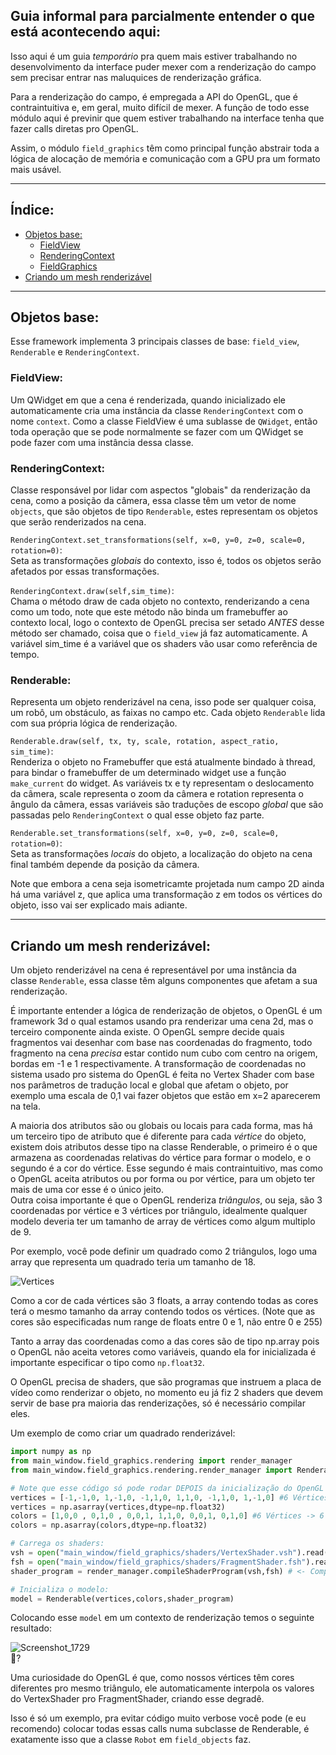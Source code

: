 ## Guia informal para parcialmente entender o que está acontecendo aqui:   


Isso aqui é um guia _temporário_ pra quem mais estiver trabalhando no desenvolvimento da interface puder mexer com a renderização do campo sem precisar entrar nas maluquices de renderização gráfica.

Para a renderização do campo, é empregada a API do OpenGL, que é contraintuitiva e, em geral, muito difícil de mexer. A função de todo esse módulo aqui é previnir que quem estiver trabalhando na interface tenha que fazer calls diretas pro OpenGL.

Assim, o módulo `field_graphics` têm como principal função abstrair toda a lógica de alocação de memória e comunicação com a GPU pra um formato mais usável. 
***
## Índice:
- [Objetos base:](https://github.com/project-neon/NeonSoccerGUI/blob/main/main_window/field_graphics/README.md#objetos-base)
  - [FieldView](https://github.com/project-neon/NeonSoccerGUI/blob/main/main_window/field_graphics/README.md#fieldview)
  - [RenderingContext](https://github.com/project-neon/NeonSoccerGUI/blob/main/main_window/field_graphics/README.md#renderingcontext)
  - [FieldGraphics](https://github.com/project-neon/NeonSoccerGUI/blob/main/main_window/field_graphics/README.md#renderable)
- [Criando um mesh renderizável](https://github.com/project-neon/NeonSoccerGUI/blob/main/main_window/field_graphics/README.md#criando-um-mesh-renderiz%C3%A1vel)
***
## Objetos base:

Esse framework implementa 3 principais classes de base: `field_view`, `Renderable` e `RenderingContext`.

### FieldView:
Um QWidget em que a cena é renderizada, quando inicializado ele automaticamente cria uma instância da classe `RenderingContext` com o nome `context`. Como a classe FieldView é uma sublasse de `QWidget`, então toda operação que se pode normalmente se fazer com um QWidget se pode fazer com uma instância dessa classe.

### RenderingContext:
Classe responsável por lidar com aspectos "globais" da renderização da cena, como a posição da câmera, essa classe têm um vetor de nome `objects`, que são objetos de tipo `Renderable`, estes representam os objetos que serão renderizados na cena.

`RenderingContext.set_transformations(self, x=0, y=0, z=0, scale=0, rotation=0)`:  
Seta as transformações *globais* do contexto, isso é, todos os objetos serão afetados por essas transformações.

`RenderingContext.draw(self,sim_time)`:  
Chama o método draw de cada objeto no contexto, renderizando a cena como um todo, note que este método não binda um framebuffer ao contexto local, logo o contexto de OpenGL precisa ser setado *ANTES* desse método ser chamado, coisa que o `field_view` já faz automaticamente. A variável sim_time é a variável que os shaders vão usar como referência de tempo.

### Renderable:
Representa um objeto renderizável na cena, isso pode ser qualquer coisa, um robô, um obstáculo, as faixas no campo etc. Cada objeto `Renderable` lida com sua própria lógica de renderização.  

`Renderable.draw(self, tx, ty, scale, rotation, aspect_ratio, sim_time)`:  
Renderiza o objeto no Framebuffer que está atualmente bindado à thread, para bindar o framebuffer de um determinado widget use a função `make_current` do widget.
As variáveis tx e ty representam o deslocamento da câmera, scale representa o zoom da câmera e rotation representa o ângulo da câmera, essas variáveis são traduções de escopo _global_ que são passadas pelo `RenderingContext` o qual esse objeto faz parte.  

`Renderable.set_transformations(self, x=0, y=0, z=0, scale=0, rotation=0)`:  
Seta as transformações *locais* do objeto, a localização do objeto na cena final também depende da posição da câmera.

Note que embora a cena seja isometricamte projetada num campo 2D ainda há uma variável z, que aplica uma transformação z em todos os vértices do objeto, isso vai ser explicado mais adiante.
***
## Criando um mesh renderizável:  

Um objeto renderizável na cena é representável por uma instância da classe `Renderable`, essa classe têm alguns componentes que afetam a sua renderização.  

É importante entender a lógica de renderização de objetos, o OpenGL é um framework 3d o qual estamos usando pra renderizar uma cena 2d, mas o terceiro componente ainda existe. O OpenGL sempre decide quais fragmentos vai desenhar com base nas coordenadas do fragmento, todo fragmento na cena _precisa_ estar contido num cubo com centro na origem, bordas em -1 e 1 respectivamente. A transformação de coordenadas no sistema usado pro sistema do OpenGL é feita no Vertex Shader com base nos parâmetros de tradução local e global que afetam o objeto, por exemplo uma escala de 0,1 vai fazer objetos que estão em x=2 aparecerem na tela.  

A maioria dos atributos são ou globais ou locais para cada forma, mas há um terceiro tipo de atributo que é diferente para cada _vértice_ do objeto, existem dois atributos desse tipo na classe Renderable, o primeiro é o que armazena as coordenadas relativas do vértice para formar o modelo, e o segundo é a cor do vértice. Esse segundo é mais contraintuitivo, mas como o OpenGL aceita atributos ou por forma ou por vértice, para um objeto ter mais de uma cor esse é o único jeito.  
Outra coisa importante é que o OpenGL renderiza _triângulos_, ou seja, são 3 coordenadas por vértice e 3 vértices por triângulo, idealmente qualquer modelo deveria ter um tamanho de array de vértices como algum multiplo de 9.

Por exemplo, você pode definir um quadrado como 2 triângulos, logo uma array que representa um quadrado teria um tamanho de 18.

![Vertices](https://github.com/project-neon/NeonSoccerGUI/assets/59067466/9d60527a-3269-4566-a849-f3f8d8af5600)

Como a cor de cada vértices são 3 floats, a array contendo todas as cores terá o mesmo tamanho da array contendo todos os vértices. (Note que as cores são especificadas num range de floats entre 0 e 1, não entre 0 e 255)

Tanto a array das coordenadas como a das cores são de tipo np.array pois o OpenGL não aceita vetores como variáveis, quando ela for inicializada é importante especificar o tipo como `np.float32`.

O OpenGL precisa de shaders, que são programas que instruem a placa de vídeo como renderizar o objeto, no momento eu já fiz 2 shaders que devem servir de base pra maioria das renderizações, só é necessário compilar eles.

Um exemplo de como criar um quadrado renderizável:

```python
import numpy as np
from main_window.field_graphics.rendering import render_manager
from main_window.field_graphics.rendering.render_manager import Renderable

# Note que esse código só pode rodar DEPOIS da inicialização do OpenGL
vertices = [-1,-1,0, 1,-1,0, -1,1,0, 1,1,0, -1,1,0, 1,-1,0] #6 Vértices -> 2 Triângulos
vertices = np.asarray(vertices,dtype=np.float32)
colors = [1,0,0 , 0,1,0 , 0,0,1, 1,1,0, 0,0,1, 0,1,0] #6 Vértices -> 6 cores
colors = np.asarray(colors,dtype=np.float32)

# Carrega os shaders:
vsh = open("main_window/field_graphics/shaders/VertexShader.vsh").read()
fsh = open("main_window/field_graphics/shaders/FragmentShader.fsh").read()
shader_program = render_manager.compileShaderProgram(vsh,fsh) # <- Compila os shaders

# Inicializa o modelo:
model = Renderable(vertices,colors,shader_program)

```

Colocando esse `model` em um contexto de renderização temos o seguinte resultado:

![Screenshot_1729](https://github.com/project-neon/NeonSoccerGUI/assets/59067466/9f127bdc-6547-46f5-8566-fa46f1a7c9cb)  
🌈?

Uma curiosidade do OpenGL é que, como nossos vértices têm cores diferentes pro mesmo triângulo, ele automaticamente interpola os valores do VertexShader pro FragmentShader, criando esse degradê.

Isso é só um exemplo, pra evitar código muito verbose você pode (e eu recomendo) colocar todas essas calls numa subclasse de Renderable, é exatamente isso que a classe `Robot` em `field_objects` faz.
